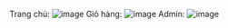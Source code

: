 Trang chủ:
![image](https://github.com/L0qin/BanHang/assets/115169194/88fc1195-f4ec-49df-a60f-65b8ecf04c30)
Giỏ hàng:
![image](https://github.com/L0qin/BanHang/assets/115169194/8bb2deab-1f97-4740-9284-c49e2f03b825)
Admin:
![image](https://github.com/L0qin/BanHang/assets/115169194/ac5b5ab1-5b9b-4e56-bfbe-0ca30f108d47)


